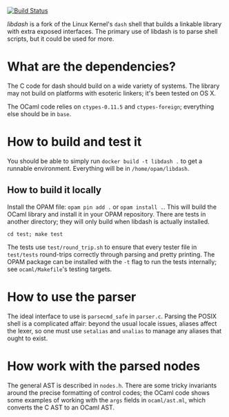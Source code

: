 [![Build Status](https://travis-ci.com/mgree/libdash.svg?branch=master)](https://travis-ci.com/mgree/libdash)

*libdash* is a fork of the Linux Kernel's `dash` shell that builds a linkable library with extra exposed interfaces. The primary use of libdash is to parse shell scripts, but it could be used for more.

# What are the dependencies?

The C code for dash should build on a wide variety of systems. The library may not build on platforms with esoteric linkers; it's been tested on OS X.

The OCaml code relies on `ctypes-0.11.5` and `ctypes-foreign`; everything else should be in `base`.

# How to build and test it

You should be able to simply run `docker build -t libdash .` to get a runnable environment. Everything will be in `/home/opam/libdash`.

## How to build it locally

Install the OPAM file: `opam pin add .` or `opam install .`. This will build the OCaml library and install it in your OPAM repository. There are tests in another directory; they will only build when libdash is actually installed.

```
cd test; make test
```

The tests use `test/round_trip.sh` to ensure that every tester file in `test/tests` round-trips correctly through parsing and pretty printing. The OPAM package can be installed with the `-t` flag to run the tests internally; see `ocaml/Makefile`'s testing targets.

# How to use the parser

The ideal interface to use is `parsecmd_safe` in `parser.c`. Parsing the POSIX shell is a complicated affair: beyond the usual locale issues, aliases affect the lexer, so one must use `setalias` and `unalias` to manage any aliases that ought to exist.

# How work with the parsed nodes

The general AST is described in `nodes.h`. There are some tricky invariants around the precise formatting of control codes; the OCaml code shows some examples of working with the `args` fields in `ocaml/ast.ml`, which converts the C AST to an OCaml AST.
